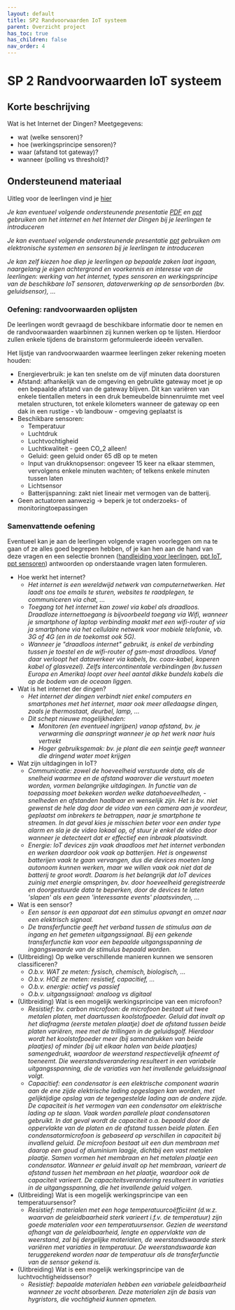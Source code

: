 ```yaml
---
layout: default
title: SP2 Randvoorwaarden IoT systeem
parent: Overzicht project
has_toc: true
has_children: false
nav_order: 4
---
```

# SP 2 Randvoorwaarden IoT systeem

## Korte beschrijving
Wat is het Internet der Dingen? 
Meetgegevens: 
* wat (welke sensoren)? 
* hoe (werkingsprincipe sensoren)?
* waar (afstand tot gateway)? 
* wanneer (polling vs threshold)?

## Ondersteunend materiaal

Uitleg voor de leerlingen vind je [hier](https://dramco-iwast.github.io/handleiding-voor-leerlingen/SP2/inhoud.html)

_Je kan eventueel volgende ondersteunende presentatie [PDF](./../assets/files/IoT_IoTree.pdf) en [ppt](./../assets/files/IoT_IoTree.pptx) gebruiken om het internet en het Internet der Dingen bij je leerlingen te introduceren_

_Je kan eventueel volgende ondersteunende presentatie [ppt](./../assets/files/elektronische_systemen.pptx) gebruiken om elektronische systemen en sensoren bij je leerlingen te introduceren_

_Je kan zelf kiezen hoe diep je leerlingen op bepaalde zaken laat ingaan, naargelang je eigen achtergrond en voorkennis en interesse van de leerlingen: werking van het internet, types sensoren en werkingsprincipe van de beschikbare IoT sensoren, dataverwerking op de sensorborden (bv. geluidsensor), ..._

### Oefening: randvoorwaarden oplijsten

De leerlingen wordt gevraagd de beschikbare informatie door te nemen en de randvoorwaarden waarbinnen zij kunnen werken op te lijsten. Hierdoor zullen enkele tijdens de brainstorm geformuleerde ideeën vervallen. 

Het lijstje van randvoorwaarden waarmee leerlingen zeker rekening moeten houden:
* Energieverbruik: je kan ten snelste om de vijf minuten data doorsturen
* Afstand: afhankelijk van de omgeving en gebruikte gateway moet je op een bepaalde afstand van de gateway blijven. Dit kan variëren van enkele tientallen meters in een druk bemeubelde binnenruimte met veel metalen structuren, tot enkele kilometers wanneer de gateway op een dak in een rustige - vb landbouw - omgeving geplaatst is
* Beschikbare sensoren:
    * Temperatuur
    * Luchtdruk
    * Luchtvochtigheid
    * Luchtkwaliteit - geen CO_2 alleen!
    * Geluid: geen geluid onder 65 dB op te meten
    * Input van drukknopsensor: ongeveer 15 keer na elkaar stemmen, vervolgens enkele minuten wachten; of telkens enkele minuten tussen laten
    * Lichtsensor
    * Batterijspanning: zakt niet lineair met vermogen van de batterij.
* Geen actuatoren aanwezig -> beperk je tot onderzoeks- of monitoringtoepassingen

### Samenvattende oefening

Eventueel kan je aan de leerlingen volgende vragen voorleggen om na te gaan of ze alles goed begrepen hebben, of je kan hen aan de hand van deze vragen en een selectie bronnen ([handleiding voor leerlingen](https://dramco-iwast.github.io/handleiding-voor-leerlingen/SP2/inhoud.html), [ppt IoT](./../assets/files/IoT_IoTree.pptx), [ppt sensoren](./../assets/files/elektronische_systemen.pptx)) antwoorden op onderstaande vragen laten formuleren.
* Hoe werkt het internet?
    * _Het internet is een wereldwijd netwerk van computernetwerken. Het laadt ons toe emails te sturen, websites te raadplegen, te communiceren via chat, ..._
    * _Toegang tot het internet kan zowel via kabel als draadloos. Draadloze internettoegang is bijvoorbeeld toegang via Wifi, wanneer je smartphone of laptop verbinding maakt met een wifi-router of via ja smartphone via het cellulaire netwerk voor mobiele telefonie, vb. 3G of 4G (en in de toekomst ook 5G)._
    * _Wanneer je "draadloos internet" gebruikt, is enkel de verbinding tussen je toestel en de wifi-router of gsm-mast draadloos. Vanaf daar verloopt het dataverkeer via kabels, bv. coax-kabel, koperen kabel of glasvezel). Zelfs intercontinentale verbindingen (bv.tussen Europa en Amerika) loopt over heel aantal dikke bundels kabels die op de bodem van de oceaan liggen._
* Wat is het internet der dingen?
    * _Het internet der dingen verbindt niet enkel computers en smartphones met het internet, maar ook meer alledaagse dingen, zoals je thermostaat, deurbel, lamp, ..._
    * _Dit schept nieuwe mogelijkheden:_
        * _Monitoren (en eventueel ingrijpen) vanop afstand, bv. je verwarming die aanspringt wanneer je op het werk naar huis vertrekt_
        * _Hoger gebruiksgemak: bv. je plant die een seintje geeft wanneer die dringend water moet krijgen_
* Wat zijn uitdagingen in IoT?
    * _Communicatie: zowel de hoeveelheid verstuurde data, als de snelheid waarmee en de afstand waarover die verstuurt moeten worden, vormen belangrijke uitdagingen. In functie van de toepassing moet bekeken worden welke datahoeveelheden, -snelheden en afstanden haalbaar en wenselijk zijn. Het is bv. niet gewenst de hele dag door de video van een camera aan je voordeur, geplaatst om inbrekers te betrappen, naar je smartphone te streamen. In dat geval kies je misschien beter voor een ander type alarm en sla je de video lokaal op, of stuur je enkel de video door wanneer je detecteert dat er effectief een inbraak plaatsvindt._
    * _Energie: IoT devices zijn vaak draadloos met het internet verbonden en werken daardoor ook vaak op batterijen. Het is ongewenst batterijen vaak te gaan vervangen, dus die devices moeten lang autonoom kunnen werken, maar we willen vaak ook niet dat de batterij te groot wordt. Daarom is het belangrijk dat IoT devices zuinig met energie omspringen, bv. door hoeveelheid geregistreerde en doorgestuurde data te beperken, door de devices te laten 'slapen' als een geen 'interessante events' plaatsvinden, ..._
* Wat is een sensor?
    * _Een sensor is een apparaat dat een stimulus opvangt en omzet naar een elektrisch signaal._
    * _De transferfunctie geeft het verband tussen de stimulus aan de ingang en het gemeten uitgangssignaal. Bij een gekende transferfunctie kan voor een bepaalde uitgangsspanning de ingangswaarde van de stimulus bepaald worden._
* (Uitbreiding) Op welke verschillende manieren kunnen we sensoren classificeren?
    * _O.b.v. WAT ze meten: fysisch, chemisch, biologisch, ..._
    * _O.b.v. HOE ze meten: resistief, capacitief, ..._
    * _O.b.v. energie: actief vs passief_
    * _O.b.v. uitgangssignaal: analoog vs digitaal_
* (Uitbreiding) Wat is een mogelijk werkingsprincipe van een microfoon?
    * _Resistief: bv. carbon microfoon: de microfoon bestaat uit twee metalen platen, met daartussen koolstofpoeder. Geluid dat invalt op het diafragma (eerste metalen plaatje) doet de afstand tussen beide platen variëren, mee met de trillingen in de geluidsgolf.  Hierdoor wordt het koolstofpoeder meer (bij samendrukken van beide plaatjes) of minder (bij uit elkaar halen van beide plaatjes) samengedrukt, waardoor de weerstand respectievelijk afneemt of toeneemt. Die weerstandsverandering resulteert in een variabele uitgangsspanning, die de variaties van het invallende geluidssignaal volgt._
    * _Capacitief: een condensator is een elektrische component waarin aan de ene zijde elektrische lading opgeslagen kan worden, met gelijktijdige opslag van de tegengestelde lading aan de andere zijde. De capaciteit is het vermogen van een condensator om elektrische lading op te slaan. Vaak worden parallele plaat condensatoren gebruikt. In dat geval wordt de capaciteit o.a. bepaald door de oppervlakte van de platen en de afstand tussen beide platen. Een condensatormicrofoon is gebaseerd op verschillen in capaciteit bij invallend geluid. De microfoon bestaat uit een dun membraan met daarop een goud of aluminium laagje, dichtbij een vast metalen plaatje. Samen vormen het membraan en het metalen plaatje een condensator. Wanneer er geluid invalt op het membraan, varieert de afstand tussen het membraan en het plaatje, waardoor ook de capaciteit varieert. De capaciteitsverandering resulteert in variaties in de uitgangsspanning, die het invallende geluid volgen._
* (Uitbreiding) Wat is een mogelijk werkingsprincipe van een temperatuursensor?
    * _Resistief: materialen met een hoge temperatuurcoëfficiënt (d.w.z. waarvan de geleidbaarheid sterk varieert i.f.v. de temperatuur) zijn goede materialen voor een temperatuursensor. Gezien de weerstand afhangt van de geleidbaarheid, lengte en oppervlakte van de weerstand, zal bij dergelijke materialen, de weerstandswaarde sterk variëren met variaties in temperatuur. De weerstandswaarde kan teruggerekend worden naar de temperatuur als de transferfunctie van de sensor gekend is._ 
* (Uitbreiding) Wat is een mogelijk werkingsprincipe van de luchtvochtigheidssensor?
    * _Resistief: bepaalde materialen hebben een variabele geleidbaarheid wanneer ze vocht absorberen. Deze materialen zijn de basis van hygristors, die vochtigheid kunnen opmeten._

